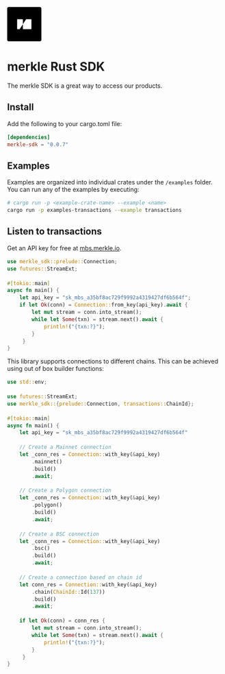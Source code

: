 <img src="public/merkle-large.png" width="80" height="80" style="border-radius: 4px"/>

# merkle Rust SDK

The merkle SDK is a great way to access our products.

## Install

Add the following to your cargo.toml file:

```toml
[dependencies]
merkle-sdk = "0.0.7"
```

## Examples

Examples are organized into individual crates under the `/examples` folder.
You can run any of the examples by executing:

```bash
# cargo run -p <example-crate-name> --example <name>
cargo run -p examples-transactions --example transactions
```

## Listen to transactions

Get an API key for free at [mbs.merkle.io](https://mbs.merkle.io).

```rust
use merkle_sdk::prelude::Connection;
use futures::StreamExt;

#[tokio::main]
async fn main() {
    let api_key = "sk_mbs_a35bf8ac729f9992a4319427df6b564f";
    if let Ok(conn) = Connection::from_key(api_key).await {
        let mut stream = conn.into_stream();
        while let Some(txn) = stream.next().await {
            println!("{txn:?}");
        }
     }
}
```

This library supports connections to different chains. This can be achieved using out of box builder functions:

```rust
use std::env;

use futures::StreamExt;
use merkle_sdk::{prelude::Connection, transactions::ChainId};

#[tokio::main]
async fn main() {
    let api_key = "sk_mbs_a35bf8ac729f9992a4319427df6b564f"

    // Create a Mainnet connection
    let _conn_res = Connection::with_key(&api_key)
        .mainnet()
        .build()
        .await;

    // Create a Polygon connection
    let _conn_res = Connection::with_key(&api_key)
        .polygon()
        .build()
        .await;

    // Create a BSC connection
    let _conn_res = Connection::with_key(&api_key)
        .bsc()
        .build()
        .await;

    // Create a connection based on chain id
    let conn_res = Connection::with_key(&api_key)
        .chain(ChainId::Id(137))
        .build()
        .await;

    if let Ok(conn) = conn_res {
        let mut stream = conn.into_stream();
        while let Some(txn) = stream.next().await {
            println!("{txn:?}");
        }
     }
}

```